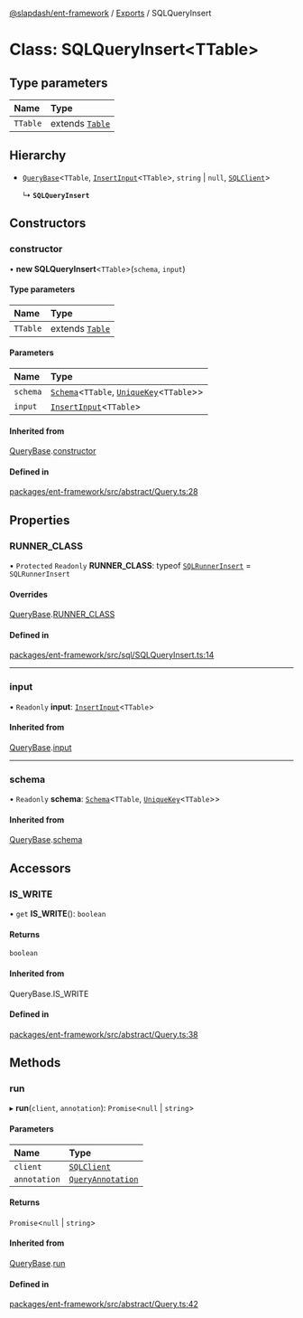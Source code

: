 [@slapdash/ent-framework](../README.md) / [Exports](../modules.md) / SQLQueryInsert

# Class: SQLQueryInsert<TTable\>

## Type parameters

| Name | Type |
| :------ | :------ |
| `TTable` | extends [`Table`](../modules.md#table) |

## Hierarchy

- [`QueryBase`](QueryBase.md)<`TTable`, [`InsertInput`](../modules.md#insertinput)<`TTable`\>, `string` \| ``null``, [`SQLClient`](../interfaces/SQLClient.md)\>

  ↳ **`SQLQueryInsert`**

## Constructors

### constructor

• **new SQLQueryInsert**<`TTable`\>(`schema`, `input`)

#### Type parameters

| Name | Type |
| :------ | :------ |
| `TTable` | extends [`Table`](../modules.md#table) |

#### Parameters

| Name | Type |
| :------ | :------ |
| `schema` | [`Schema`](Schema.md)<`TTable`, [`UniqueKey`](../modules.md#uniquekey)<`TTable`\>\> |
| `input` | [`InsertInput`](../modules.md#insertinput)<`TTable`\> |

#### Inherited from

[QueryBase](QueryBase.md).[constructor](QueryBase.md#constructor)

#### Defined in

[packages/ent-framework/src/abstract/Query.ts:28](https://github.com/time-loop/slapdash/blob/master/packages/ent-framework/src/abstract/Query.ts#L28)

## Properties

### RUNNER\_CLASS

• `Protected` `Readonly` **RUNNER\_CLASS**: typeof [`SQLRunnerInsert`](SQLRunnerInsert.md) = `SQLRunnerInsert`

#### Overrides

[QueryBase](QueryBase.md).[RUNNER_CLASS](QueryBase.md#runner_class)

#### Defined in

[packages/ent-framework/src/sql/SQLQueryInsert.ts:14](https://github.com/time-loop/slapdash/blob/master/packages/ent-framework/src/sql/SQLQueryInsert.ts#L14)

___

### input

• `Readonly` **input**: [`InsertInput`](../modules.md#insertinput)<`TTable`\>

#### Inherited from

[QueryBase](QueryBase.md).[input](QueryBase.md#input)

___

### schema

• `Readonly` **schema**: [`Schema`](Schema.md)<`TTable`, [`UniqueKey`](../modules.md#uniquekey)<`TTable`\>\>

#### Inherited from

[QueryBase](QueryBase.md).[schema](QueryBase.md#schema)

## Accessors

### IS\_WRITE

• `get` **IS_WRITE**(): `boolean`

#### Returns

`boolean`

#### Inherited from

QueryBase.IS\_WRITE

#### Defined in

[packages/ent-framework/src/abstract/Query.ts:38](https://github.com/time-loop/slapdash/blob/master/packages/ent-framework/src/abstract/Query.ts#L38)

## Methods

### run

▸ **run**(`client`, `annotation`): `Promise`<``null`` \| `string`\>

#### Parameters

| Name | Type |
| :------ | :------ |
| `client` | [`SQLClient`](../interfaces/SQLClient.md) |
| `annotation` | [`QueryAnnotation`](../interfaces/QueryAnnotation.md) |

#### Returns

`Promise`<``null`` \| `string`\>

#### Inherited from

[QueryBase](QueryBase.md).[run](QueryBase.md#run)

#### Defined in

[packages/ent-framework/src/abstract/Query.ts:42](https://github.com/time-loop/slapdash/blob/master/packages/ent-framework/src/abstract/Query.ts#L42)
